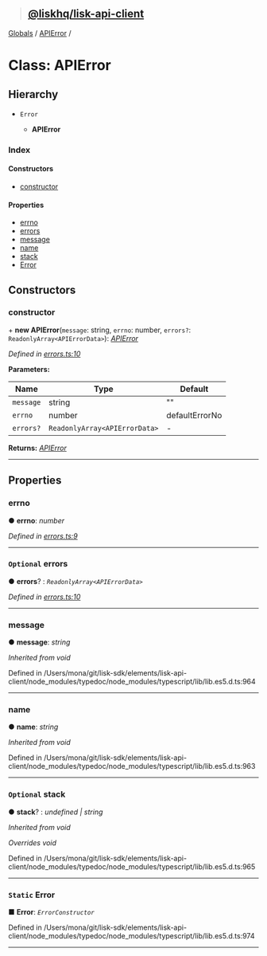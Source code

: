 > ## [@liskhq/lisk-api-client](../README.md)

[Globals](../globals.md) / [APIError](apierror.md) /

# Class: APIError

## Hierarchy

* `Error`

  * **APIError**

### Index

#### Constructors

* [constructor](apierror.md#constructor)

#### Properties

* [errno](apierror.md#errno)
* [errors](apierror.md#optional-errors)
* [message](apierror.md#message)
* [name](apierror.md#name)
* [stack](apierror.md#optional-stack)
* [Error](apierror.md#static-error)

## Constructors

###  constructor

\+ **new APIError**(`message`: string, `errno`: number, `errors?`: `ReadonlyArray<APIErrorData>`): *[APIError](apierror.md)*

*Defined in [errors.ts:10](url)*

**Parameters:**

Name | Type | Default |
------ | ------ | ------ |
`message` | string | "" |
`errno` | number |  defaultErrorNo |
`errors?` | `ReadonlyArray<APIErrorData>` | - |

**Returns:** *[APIError](apierror.md)*

___

## Properties

###  errno

● **errno**: *number*

*Defined in [errors.ts:9](url)*

___

### `Optional` errors

● **errors**? : *`ReadonlyArray<APIErrorData>`*

*Defined in [errors.ts:10](url)*

___

###  message

● **message**: *string*

*Inherited from void*

Defined in /Users/mona/git/lisk-sdk/elements/lisk-api-client/node_modules/typedoc/node_modules/typescript/lib/lib.es5.d.ts:964

___

###  name

● **name**: *string*

*Inherited from void*

Defined in /Users/mona/git/lisk-sdk/elements/lisk-api-client/node_modules/typedoc/node_modules/typescript/lib/lib.es5.d.ts:963

___

### `Optional` stack

● **stack**? : *undefined | string*

*Inherited from void*

*Overrides void*

Defined in /Users/mona/git/lisk-sdk/elements/lisk-api-client/node_modules/typedoc/node_modules/typescript/lib/lib.es5.d.ts:965

___

### `Static` Error

■ **Error**: *`ErrorConstructor`*

Defined in /Users/mona/git/lisk-sdk/elements/lisk-api-client/node_modules/typedoc/node_modules/typescript/lib/lib.es5.d.ts:974

___